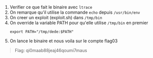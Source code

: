 1. Verifier ce que fait le binaire avec `ltrace`
2. On remarque qu'il utilise la commande `echo` depuis `/usr/bin/env`
3. On creer un exploit (exploit.sh) dans `/tmp/bin`
4. On override la variable PATH pour qu'elle utilise `/tmp/bin` en premier
   ```
   export PATH="/tmp/dede:$PATH"
   ```
5. On lance le binaire et nous voila sur le compte flag03

> Flag: qi0maab88jeaj46qoumi7maus